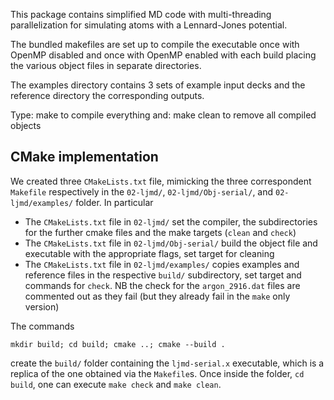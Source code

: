 This package contains simplified MD code with multi-threading
parallelization for simulating atoms with a Lennard-Jones potential.

The bundled makefiles are set up to compile the executable once
with OpenMP disabled and once with OpenMP enabled with each build
placing the various object files in separate directories.

The examples directory contains 3 sets of example input decks
and the reference directory the corresponding outputs.

Type: make
to compile everything and: make clean
to remove all compiled objects

## CMake implementation
We created three `CMakeLists.txt` file, mimicking the three correspondent `Makefile` respectively in the `02-ljmd/`, `02-ljmd/Obj-serial/`, and `02-ljmd/examples/` folder. In particular

+ The `CMakeLists.txt` file in `02-ljmd/` set the compiler, the subdirectories for the further cmake files and the make targets (`clean` and `check`)
+ The `CMakeLists.txt` file in `02-ljmd/Obj-serial/` build the object file and executable with the appropriate flags, set target for cleaning 
+ The `CMakeLists.txt` file in `02-ljmd/examples/` copies examples and reference files in the respective `build/` subdirectory, set target and commands for `check`. NB the check for the `argon_2916.dat` files are commented out as they fail (but they already fail in the `make` only version)

The commands

    mkdir build; cd build; cmake ..; cmake --build .

create the `build/` folder containing the `ljmd-serial.x` executable, which is a replica of the one obtained via the `Makefile`s. Once inside the folder, `cd build`, one can execute `make check` and `make clean`.